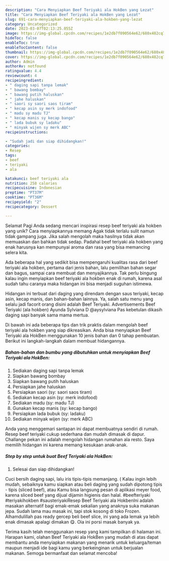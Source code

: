 ```yaml
---
description: "Cara Menyiapkan Beef Teriyaki ala HokBen yang Lezat"
title: "Cara Menyiapkan Beef Teriyaki ala HokBen yang Lezat"
slug: 691-cara-menyiapkan-beef-teriyaki-ala-hokben-yang-lezat
category: Uncategorized
date: 2023-03-07T02:13:25.055Z
image: https://img-global.cpcdn.com/recipes/1e2db7f090564e62/680x482cq70/beef-teriyaki-ala-hokben-foto-resep-utama.jpg
hideToc: false
enableToc: true
enableTocContent: false
thumbnail: https://img-global.cpcdn.com/recipes/1e2db7f090564e62/680x482cq70/beef-teriyaki-ala-hokben-foto-resep-utama.jpg
cover: https://img-global.cpcdn.com/recipes/1e2db7f090564e62/680x482cq70/beef-teriyaki-ala-hokben-foto-resep-utama.jpg
author: Admin
authorAv: notfound
ratingvalue: 4.4
reviewcount: 4
recipeingredient:
- " daging sapi tanpa lemak"
- " bawang bombay"
- " bawang putih haluskan"
- " jahe haluskan"
- " saori sy saori saos tiram"
- " kecap asin sy merk indofood"
- " madu sy madu TJ"
- " kecap manis sy kecap bango"
- " lada bubuk sy ladaku"
- " minyak wijen sy merk ABC"
recipeinstructions:

- "Sudah jadi dan siap dihidangkan!"
categories:
- Resep
tags:
- beef
- teriyaki
- ala

katakunci: beef teriyaki ala 
nutrition: 258 calories
recipecuisine: Indonesian
preptime: "PT37M"
cooktime: "PT36M"
recipeyield: "2"
recipecategory: Dessert

---
```



Selamat Pagi Anda sedang mencari inspirasi resep beef teriyaki ala hokben yang unik? Cara menyiapkannya memang Agak tidak terlalu sulit namun tidak gampang juga. Jika salah mengolah maka hasilnya tidak akan memuaskan dan bahkan tidak sedap. Padahal beef teriyaki ala hokben yang enak harusnya kan mempunyai aroma dan rasa yang bisa memancing selera kita.


Ada beberapa hal yang sedikit bisa mempengaruhi kualitas rasa dari beef teriyaki ala hokben, pertama dari jenis bahan, lalu pemilihan bahan segar dan bagus, sampai cara membuat dan menyajikannya. Tak perlu bingung kalau ingin menyiapkan beef teriyaki ala hokben enak di rumah, karena asal sudah tahu caranya maka hidangan ini bisa menjadi suguhan istimewa.

Hidangan ini terbuat dari daging yang direndam dengan saus teriyaki, kecap asin, kecap manis, dan bahan-bahan lainnya. Ya, salah satu menu yang selalu jadi facorit orang disini adalah Beef Teriyaki. Advertisements Beef Teriyaki (ala hokben) Ayunda Sylviana D @aysylviana Pas kebetulan dikasih daging sapi banyak sama mama mertua.


Di bawah ini ada beberapa tips dan trik praktis dalam mengolah beef teriyaki ala hokben yang siap dikreasikan. Anda bisa menyiapkan Beef Teriyaki ala HokBen menggunakan 10 jenis bahan dan 0 tahap pembuatan. Berikut ini langkah-langkah dalam membuat hidangannya.

<!--inarticleads1-->

##### Bahan-bahan dan bumbu yang dibutuhkan untuk menyiapkan Beef Teriyaki ala HokBen:

1. Sediakan  daging sapi tanpa lemak
1. Siapkan  bawang bombay
1. Siapkan  bawang putih haluskan
1. Persiapkan  jahe haluskan
1. Persiapkan  saori (sy: saori saos tiram)
1. Sediakan  kecap asin (sy: merk indofood)
1. Sediakan  madu (sy: madu TJ)
1. Gunakan  kecap manis (sy: kecap bango)
1. Persiapkan  lada bubuk (sy: ladaku)
1. Sediakan  minyak wijen (sy: merk ABC)


Anda yang menggemari santapan ini dapat membuatnya sendiri di rumah. Resep beef teriyaki cukup sederhana dan mudah dimasak di dapur. Challange pekan ini adalah mengolah hidangan rumahan ala resto. Saya memilih hidangan ini karena memang kesukaan anak-anak. 

<!--inarticleads2-->

##### Step by step untuk buat Beef Teriyaki ala HokBen:


1. Selesai dan siap dihidangkan!

Cuci bersih daging sapi, lalu iris tipis-tipis memanjang. ( Kalau ingin lebih mudah, sebaiknya kamu siapkan atau beli daging yang sudah dipotong tipis - tipis (sliced beef), atau Kamu bisa langsung pesan di aplikasi meyer food, karena sliced beef yang dijual dijamin higienis dan halal. #beefteriyaki #teriyakihokben #sausteriyakiResep Beef Teriyaki ala HokbenIni adalah masakan alternatif bagi emak-emak sekalian yang anaknya suka makanan jepa. Sudah lama mau masak ini, tapi stok kosong di toko Frozen. Alhamdulillah pas ready gercep beli beef slice, ini yang ada lemak ya lebih enak dimasak apalagi dimakan 😋. Oia ini porsi masak banyak ya. 

Terima kasih telah menggunakan resep yang kami tampilkan di halaman ini. Harapan kami, olahan Beef Teriyaki ala HokBen yang mudah di atas dapat membantu anda menyiapkan makanan yang menarik untuk keluarga/teman maupun menjadi ide bagi kamu yang berkeinginan untuk berjualan makanan. Semoga bermanfaat dan selamat mencoba!
